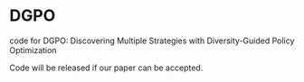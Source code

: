 # DGPO
code for DGPO: Discovering Multiple Strategies with Diversity-Guided Policy Optimization

Code will be released if our paper can be accepted.

